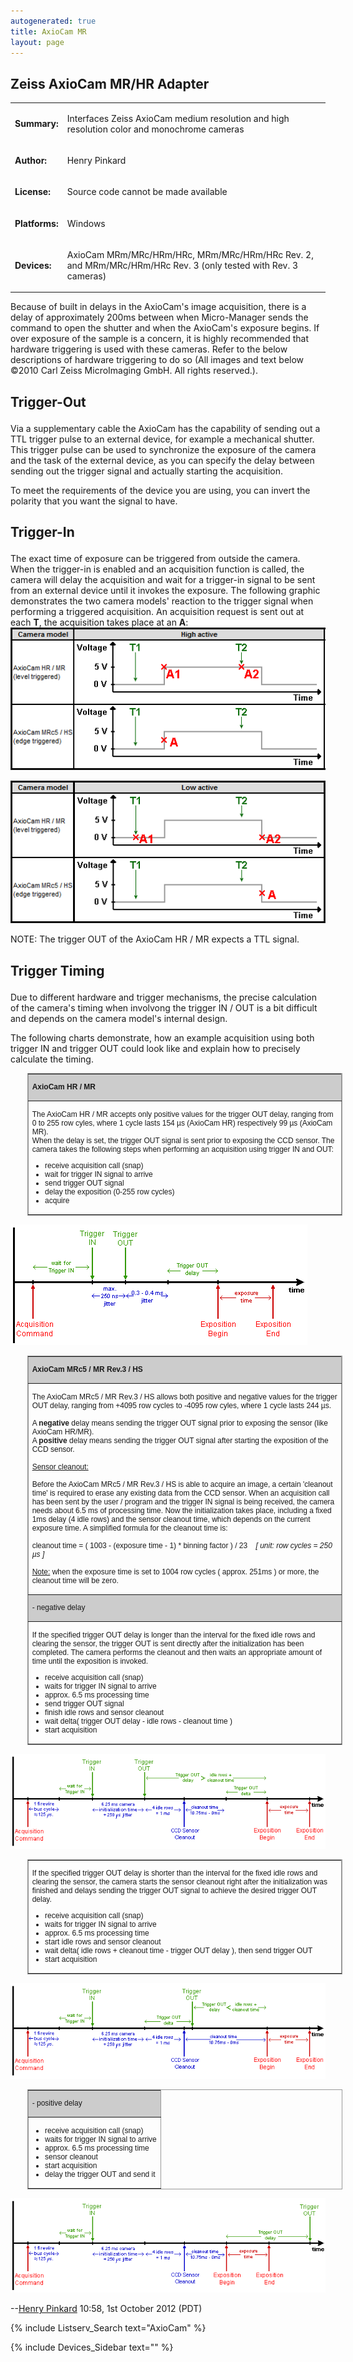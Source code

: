 ```yaml
---
autogenerated: true
title: AxioCam MR
layout: page
---
```


## Zeiss AxioCam MR/HR Adapter

<table>

<tr>

<td markdown="1">

**Summary:**

</td>

<td markdown="1">

Interfaces Zeiss AxioCam medium resolution and high resolution color and
monochrome cameras

</td>

</tr>

<tr>

<td markdown="1">

**Author:**

</td>

<td markdown="1">

Henry Pinkard

</td>

</tr>

<tr>

<td markdown="1">

**License:**

</td>

<td markdown="1">

Source code cannot be made available

</td>

</tr>

<tr>

<td markdown="1">

**Platforms:**

</td>

<td markdown="1">

Windows

</td>

</tr>

<tr>

<td markdown="1">

**Devices:**

</td>

<td markdown="1">

AxioCam MRm/MRc/HRm/HRc, MRm/MRc/HRm/HRc Rev. 2, and MRm/MRc/HRm/HRc
Rev. 3 (only tested with Rev. 3 cameras)

</td>

</tr>

</table>

Because of built in delays in the AxioCam's image acquisition, there is
a delay of approximately 200ms between when Micro-Manager sends the
command to open the shutter and when the AxioCam's exposure begins. If
over exposure of the sample is a concern, it is highly recommended that
hardware triggering is used with these cameras. Refer to the below
descriptions of hardware triggering to do so (All images and text below
©2010 Carl Zeiss MicroImaging GmbH. All rights reserved.).

<h2>

Trigger-Out

</h2>

Via a supplementary cable the AxioCam has the capability of sending out
a TTL trigger pulse to an external device, for example a mechanical
shutter. This trigger pulse can be used to synchronize the exposure of
the camera and the task of the external device, as you can specify the
delay between sending out the trigger signal and actually starting the
acquisition.

To meet the requirements of the device you are using, you can invert the
polarity that you want the signal to have.

<h2>

**Trigger-In**

</h2>

The exact time of exposure can be triggered from outside the camera.
When the trigger-in is enabled and an acquisition function is called,
the camera will delay the acquisition and wait for a trigger-in signal
to be sent from an external device until it invokes the exposure. The
following graphic demonstrates the two camera models' reaction to the
trigger signal when performing a triggered acquisition. An acquisition
request is sent out at each **T**, the acquisition takes place at an
**A**: ![media/AxioCamFig1a.png](media/AxioCamFig1a.png "media/AxioCamFig1a.png")

![media/AxioCamFig1b.png](media/AxioCamFig1b.png "media/AxioCamFig1b.png")

NOTE: The trigger OUT of the AxioCam HR / MR expects a TTL signal.

<h2>

Trigger Timing

</h2>

Due to different hardware and trigger mechanisms, the precise
calculation of the camera's timing when involvong the trigger IN / OUT
is a bit difficult and depends on the camera model's internal design.

The following charts demonstrate, how an example acquisition using both
trigger IN and trigger OUT could look like and explain how to precisely
calculate the timing.

<table border=1 bordercolor=#999999 cellpadding=5 cellspacing=0
       style='margin:10pt 20pt 10pt; font-family:sans-serif; font-size:9pt'>

<tr>

<td markdown="1" bgcolor=#CCCCCC>

<b>AxioCam HR / MR</b>

</td>

</tr>

<tr>

<td markdown="1">

The AxioCam HR / MR accepts only positive values for the trigger OUT
delay, ranging from 0 to 255 row cyles, where 1 cycle lasts 154 µs
(AxioCam HR) respectively 99 µs (AxioCam MR).  
When the delay is set, the trigger OUT signal is sent prior to exposing
the CCD sensor. The camera takes the following steps when performing an
acquisition using trigger IN and OUT:  

  - receive acquisition call (snap)
  - wait for trigger IN signal to arrive
  - send trigger OUT signal
  - delay the exposition (0-255 row cycles)
  - acquire

</td>

</tr>

</table>

![media/AxioCamFig2.png](media/AxioCamFig2.png "media/AxioCamFig2.png")

<table border=1 bordercolor=#999999 cellpadding=5 cellspacing=0
       style='margin:10pt 20pt 10pt; font-family:sans-serif; font-size:9pt'>

<tr>

<td markdown="1" bgcolor=#CCCCCC>

<b>AxioCam MRc5 / MR Rev.3 / HS</b>

</td>

</tr>

<tr>

<td markdown="1">

The AxioCam MRc5 / MR Rev.3 / HS allows both positive and negative
values for the trigger OUT delay, ranging from +4095 row cycles to -4095
row cyles, where 1 cycle lasts 244 µs.  
   
A <b>negative</b> delay means sending the trigger OUT signal prior to
exposing the sensor (like AxioCam HR/MR).  
A <b>positive</b> delay means sending the trigger OUT signal after
starting the exposition of the CCD sensor.  
   
<u>Sensor cleanout:</u>  
   
Before the AxioCam MRc5 / MR Rev.3 / HS is able to acquire an image, a
certain 'cleanout time' is required to erase any existing data from the
CCD sensor. When an acquisition call has been sent by the user / program
and the trigger IN signal is being received, the camera needs about 6.5
ms of processing time. Now the initialization takes place, including a
fixed 1ms delay (4 idle rows) and the sensor cleanout time, which
depends on the current exposure time. A simplified formula for the
cleanout time is:  
   
cleanout time = ( 1003 - (exposure time - 1) \* binning factor ) /
23    <em>\[ unit: row cycles = 250 µs \]</em>  
   
<u>Note:</u> when the exposure time is set to 1004 row cycles ( approx.
251ms ) or more, the cleanout time will be zero.

</td>

</tr>

<tr>

<td markdown="1" bgcolor=#CCCCCC>

\- negative delay  

</tr>

<tr>

<td markdown="1">

If the specified trigger OUT delay is longer than the interval for the
fixed idle rows and clearing the sensor, the trigger OUT is sent
directly after the initialization has been completed. The camera
performs the cleanout and then waits an appropriate amount of time until
the exposition is invoked.  

  - receive acquisition call (snap)
  - waits for trigger IN signal to arrive
  - approx. 6.5 ms processing time
  - send trigger OUT signal
  - finish idle rows and sensor cleanout
  - wait delta( trigger OUT delay - idle rows - cleanout time )
  - start acquisition

</td>

</tr>

</table>

![media/AxioCamFig3.png](media/AxioCamFig3.png "media/AxioCamFig3.png")

<table border=1 bordercolor=#999999 cellpadding=5 cellspacing=0
       style='margin:10pt 20pt 10pt; font-family:sans-serif; font-size:9pt'>

<tr>

<td markdown="1">

If the specified trigger OUT delay is shorter than the interval for the
fixed idle rows and clearing the sensor, the camera starts the sensor
cleanout right after the initialization was finished and delays sending
the trigger OUT signal to achieve the desired trigger OUT delay.  

  - receive acquisition call (snap)
  - waits for trigger IN signal to arrive
  - approx. 6.5 ms processing time
  - start idle rows and sensor cleanout
  - wait delta( idle rows + cleanout time - trigger OUT delay ), then
    send trigger OUT
  - start acquisition

</td>

</tr>

</table>

![media/AxioCamFig4.png](media/AxioCamFig4.png "media/AxioCamFig4.png")

<table border=1 bordercolor=#999999 cellpadding=5 cellspacing=0
       style='margin:10pt 20pt 10pt; font-family:sans-serif; font-size:9pt'>

<tr>

<td markdown="1" bgcolor=#CCCCCC>

\- positive delay

</td>

</tr>

<tr>

<td markdown="1">

  - receive acquisition call (snap)
  - waits for trigger IN signal to arrive
  - approx. 6.5 ms processing time
  - sensor cleanout
  - start acquisition
  - delay the trigger OUT and send it

</td>

</tr>

</table>

![media/AxioCamFig5.png](media/AxioCamFig5.png "media/AxioCamFig5.png")

\--[Henry Pinkard](User:Henry_Pinkard "wikilink") 10:58, 1st October
2012 (PDT)

{% include Listserv_Search text="AxioCam" %}

{% include Devices_Sidebar text="" %}

